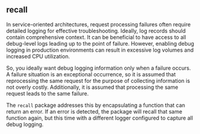 ## recall

In service-oriented architectures, request processing failures often require detailed logging for effective troubleshooting.
Ideally, log records should contain comprehensive context.
It can be beneficial to have access to all debug-level logs leading up to the point of failure.
However, enabling debug logging in production environments can result in excessive log volumes and increased CPU utilization.

So, you ideally want debug logging information only when a failure occurs. A failure situation is an exceptional occurrence, so it is assumed that reprocessing the same request for the purpose of collecting information is not overly costly. Additionally, it is assumed that processing the same request leads to the same failure.

The `recall` package addresses this by encapsulating a function that can return an error. If an error is detected, the package will recall that same function again, but this time with a different logger configured to capture all debug logging.